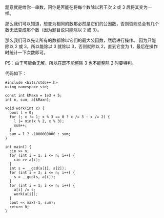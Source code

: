 题意就是给你一串数，问你是否能在将每个数除以若干次 $2$ 或 $3$ 后将其变为一样。

那么我们可以知道，想变为相同的数那必然是它们的公因数，否则否则总会有几个数无法变成那个数（因为题目说只能除以 $2$ 或 $3$）。

那么我们可以先让所有的数都除以它们的最大公因数，然后进行操作。
因为只能除以 $2$ 或 $3$，所以能除以 $3$ 就除以 $3$，否则就除以 $2$，直到它变为 $1$，最后在操作时统计一下次数即可。

PS：由于可能会无解，所以在既不能整除 $3$ 也不能整除 $2$ 时要特判。

代码如下：

```
#include <bits/stdc++.h>
using namespace std;

const int kMaxn = 1e3 + 5;
int n, sum, a[kMaxn];

void work(int x) {
  bool l = 0;
  for (; x != 1; x % 3 == 0 ? x /= 3 : x /= 2) {
    l |= min(x % 2, x % 3);
    sum++;
  }
  sum = l ? -1000000000 : sum;
}

int main() {
  cin >> n;
  for (int i = 1; i <= n; i++) {
    cin >> a[i];
  }
  int s = __gcd(a[1], a[2]);
  for (int i = 3; i <= n; i++) {
    s = __gcd(s, a[i]);
  }
  for (int i = 1; i <= n; i++) {
    a[i] /= s;
    work(a[i]);
  }
  cout << max(-1, sum);
  return 0;
}
```
